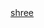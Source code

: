 <object data="NBA_Shot_Log_Report.pdf" type="application/pdf" title="SamplePdf" width="500" height="720">
    <a href="NBA_Shot_Log_Report.pdf">shree</a> 
</object>
